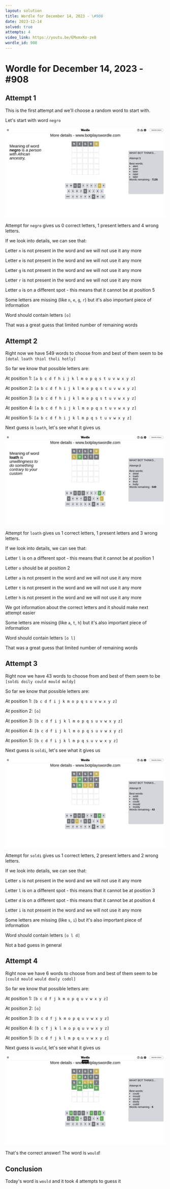 ```yaml
---
layout: solution
title: Wordle for December 14, 2023 - \#908
date: 2023-12-14
solved: true
attempts: 4
video_link: https://youtu.be/EMxmxKo-ze8
wordle_id: 908
---
```


# Wordle for December 14, 2023 - \#908

## Attempt 1

This is the first attempt and we'll choose a random word to start with.

Let's start with word `negro`

![Attempt 1](2023-12-14/attempt-1.png)

Attempt for `negro` gives us 0 correct letters, 1 present letters and 4 wrong letters.

If we look into details, we can see that:

Letter `n` is not present in the word and we will not use it any more

Letter `e` is not present in the word and we will not use it any more

Letter `g` is not present in the word and we will not use it any more

Letter `r` is not present in the word and we will not use it any more

Letter `o` is on a different spot - this means that it cannot be at position 5

Some letters are missing (like `n`, `e`, `g`, `r`) but it's also important piece of information

Word should contain letters `[o]`

That was a great guess that limited number of remaining words



## Attempt 2

Right now we have 549 words to choose from and best of them seem to be `[dotal loath thiol tholi hotly]`

So far we know that possible letters are:

At position 1: `[a b c d f h i j k l m o p q s t u v w x y z]`

At position 2: `[a b c d f h i j k l m o p q s t u v w x y z]`

At position 3: `[a b c d f h i j k l m o p q s t u v w x y z]`

At position 4: `[a b c d f h i j k l m o p q s t u v w x y z]`

At position 5: `[a b c d f h i j k l m p q s t u v w x y z]`

Next guess is `loath`, let's see what it gives us

![Attempt 2](2023-12-14/attempt-2.png)

Attempt for `loath` gives us 1 correct letters, 1 present letters and 3 wrong letters.

If we look into details, we can see that:

Letter `l` is on a different spot - this means that it cannot be at position 1

Letter `o` should be at position 2

Letter `a` is not present in the word and we will not use it any more

Letter `t` is not present in the word and we will not use it any more

Letter `h` is not present in the word and we will not use it any more

We got information about the correct letters and it should make next attempt easier

Some letters are missing (like `a`, `t`, `h`) but it's also important piece of information

Word should contain letters `[o l]`

That was a great guess that limited number of remaining words



## Attempt 3

Right now we have 43 words to choose from and best of them seem to be `[soldi doily could mould moldy]`

So far we know that possible letters are:

At position 1: `[b c d f i j k m o p q s u v w x y z]`

At position 2: `[o]`

At position 3: `[b c d f i j k l m o p q s u v w x y z]`

At position 4: `[b c d f i j k l m o p q s u v w x y z]`

At position 5: `[b c d f i j k l m p q s u v w x y z]`

Next guess is `soldi`, let's see what it gives us

![Attempt 3](2023-12-14/attempt-3.png)

Attempt for `soldi` gives us 1 correct letters, 2 present letters and 2 wrong letters.

If we look into details, we can see that:

Letter `s` is not present in the word and we will not use it any more

Letter `l` is on a different spot - this means that it cannot be at position 3

Letter `d` is on a different spot - this means that it cannot be at position 4

Letter `i` is not present in the word and we will not use it any more

Some letters are missing (like `s`, `i`) but it's also important piece of information

Word should contain letters `[o l d]`

Not a bad guess in general



## Attempt 4

Right now we have 6 words to choose from and best of them seem to be `[could mould would dooly codol]`

So far we know that possible letters are:

At position 1: `[b c d f j k m o p q u v w x y z]`

At position 2: `[o]`

At position 3: `[b c d f j k m o p q u v w x y z]`

At position 4: `[b c f j k l m o p q u v w x y z]`

At position 5: `[b c d f j k l m p q u v w x y z]`

Next guess is `would`, let's see what it gives us

![Attempt 4](2023-12-14/attempt-4.png)

That's the correct answer! The word is `would`!

## Conclusion

Today's word is `would` and it took 4 attempts to guess it

